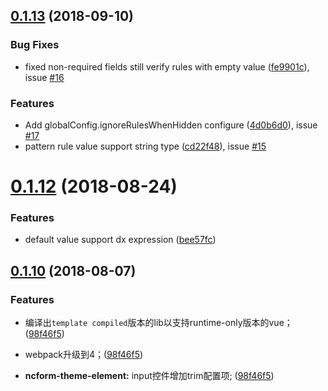 <a name="0.1.13"></a>
## [0.1.13](https://github.com/vipshop/ncform/compare/v0.1.12...v0.1.13) (2018-09-10)

### Bug Fixes

* fixed non-required fields still verify rules with empty value ([fe9901c](https://github.com/vipshop/ncform/commit/fe9901c)), issue [#16](https://github.com/vipshop/ncform/issues/16)

### Features

* Add globalConfig.ignoreRulesWhenHidden configure ([4d0b6d0](https://github.com/vipshop/ncform/commit/4d0b6d0)), issue [#17](https://github.com/vipshop/ncform/issues/17)
* pattern rule value support string type ([cd22f48](https://github.com/vipshop/ncform/commit/cd22f48)), issue [#15](https://github.com/vipshop/ncform/issues/15)



<a name="0.1.12"></a>
# [0.1.12](https://github.com/vipshop/ncform/compare/v0.1.10...v) (2018-08-24)

### Features

* default value support dx expression ([bee57fc](https://github.com/vipshop/ncform/commit/bee57fc))

<a name="0.1.10"></a>
## [0.1.10](https://github.com/vipshop/ncform/compare/v0.1.8...v0.1.10) (2018-08-07)

### Features

* 编译出`template compiled`版本的lib以支持runtime-only版本的vue； ([98f46f5](https://github.com/vipshop/ncform/commit/98f46f5))

* webpack升级到4；([98f46f5](https://github.com/vipshop/ncform/commit/98f46f5))

* **ncform-theme-element:** input控件增加trim配置项; ([98f46f5](https://github.com/vipshop/ncform/commit/98f46f5))


